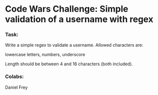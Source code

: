 # Code Wars Challenge: Simple validation of a username with regex

### Task:
Write a simple regex to validate a username. Allowed characters are:

lowercase letters,
numbers,
underscore

Length should be between 4 and 16 characters (both included).

### Colabs:
Daniel Frey